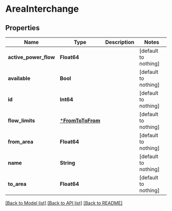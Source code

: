 # AreaInterchange

## Properties

Name | Type | Description | Notes
------------ | ------------- | ------------- | -------------
**active_power_flow** | **Float64** |  | [default to nothing]
**available** | **Bool** |  | [default to nothing]
**id** | **Int64** |  | [default to nothing]
**flow_limits** | [***FromToToFrom**](FromToToFrom.md) |  | [default to nothing]
**from_area** | **Float64** |  | [default to nothing]
**name** | **String** |  | [default to nothing]
**to_area** | **Float64** |  | [default to nothing]

[[Back to Model list]](../README.md#models) [[Back to API list]](../README.md#api-endpoints) [[Back to README]](../README.md)
